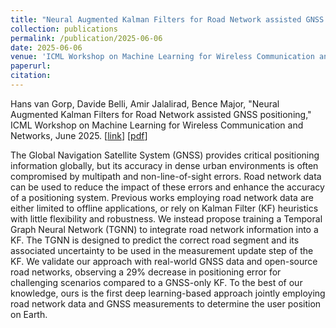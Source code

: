 ```yaml
---
title: "Neural Augmented Kalman Filters for Road Network assisted GNSS positioning"
collection: publications
permalink: /publication/2025-06-06
date: 2025-06-06
venue: 'ICML Workshop on Machine Learning for Wireless Communication and Networks'
paperurl: 
citation: 
---
```


Hans van Gorp, Davide Belli, Amir Jalalirad, Bence Major, "Neural Augmented Kalman Filters for Road Network assisted GNSS positioning," ICML Workshop on Machine Learning for Wireless Communication and Networks, June 2025.
\[[link](https://openreview.net/forum?id=72aFRaMSEh)\]
\[[pdf](http://hansvangorp.github.io/files/2026-06-06.pdf)\]

The Global Navigation Satellite System (GNSS) provides critical positioning information globally, but its accuracy in dense urban environments is often compromised by multipath and non-line-of-sight errors. Road network data can be used to reduce the impact of these errors and enhance the accuracy of a positioning system. Previous works employing road network data are either limited to offline applications, or rely on Kalman Filter (KF) heuristics with little flexibility and robustness. We instead propose training a Temporal Graph Neural Network (TGNN) to integrate road network information into a KF. The TGNN is designed to predict the correct road segment and its associated uncertainty to be used in the measurement update step of the KF. We validate our approach with real-world GNSS data and open-source road networks, observing a 29% decrease in positioning error for challenging scenarios compared to a GNSS-only KF. To the best of our knowledge, ours is the first deep learning-based approach jointly employing road network data and GNSS measurements to determine the user position on Earth.
